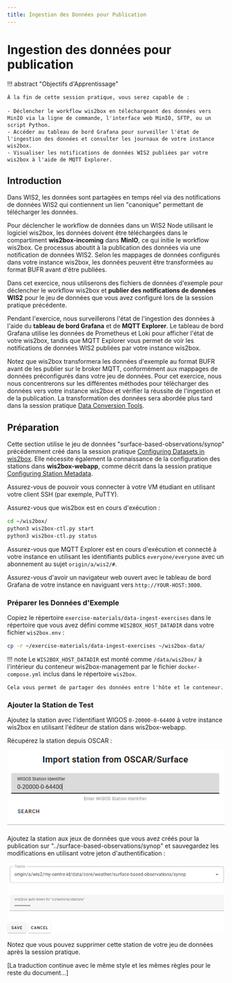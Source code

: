 ```yaml
---
title: Ingestion des Données pour Publication
---
```


# Ingestion des données pour publication

!!! abstract "Objectifs d'Apprentissage"

    À la fin de cette session pratique, vous serez capable de :
    
    - Déclencher le workflow wis2box en téléchargeant des données vers MinIO via la ligne de commande, l'interface web MinIO, SFTP, ou un script Python.
    - Accéder au tableau de bord Grafana pour surveiller l'état de l'ingestion des données et consulter les journaux de votre instance wis2box.
    - Visualiser les notifications de données WIS2 publiées par votre wis2box à l'aide de MQTT Explorer.

## Introduction

Dans WIS2, les données sont partagées en temps réel via des notifications de données WIS2 qui contiennent un lien "canonique" permettant de télécharger les données.

Pour déclencher le workflow de données dans un WIS2 Node utilisant le logiciel wis2box, les données doivent être téléchargées dans le compartiment **wis2box-incoming** dans **MinIO**, ce qui initie le workflow wis2box. Ce processus aboutit à la publication des données via une notification de données WIS2. Selon les mappages de données configurés dans votre instance wis2box, les données peuvent être transformées au format BUFR avant d'être publiées.

Dans cet exercice, nous utiliserons des fichiers de données d'exemple pour déclencher le workflow wis2box et **publier des notifications de données WIS2** pour le jeu de données que vous avez configuré lors de la session pratique précédente.

Pendant l'exercice, nous surveillerons l'état de l'ingestion des données à l'aide du **tableau de bord Grafana** et de **MQTT Explorer**. Le tableau de bord Grafana utilise les données de Prometheus et Loki pour afficher l'état de votre wis2box, tandis que MQTT Explorer vous permet de voir les notifications de données WIS2 publiées par votre instance wis2box.

Notez que wis2box transformera les données d'exemple au format BUFR avant de les publier sur le broker MQTT, conformément aux mappages de données préconfigurés dans votre jeu de données. Pour cet exercice, nous nous concentrerons sur les différentes méthodes pour télécharger des données vers votre instance wis2box et vérifier la réussite de l'ingestion et de la publication. La transformation des données sera abordée plus tard dans la session pratique [Data Conversion Tools](../data-conversion-tools).

## Préparation

Cette section utilise le jeu de données "surface-based-observations/synop" précédemment créé dans la session pratique [Configuring Datasets in wis2box](/practical-sessions/configuring-wis2box-datasets). Elle nécessite également la connaissance de la configuration des stations dans **wis2box-webapp**, comme décrit dans la session pratique [Configuring Station Metadata](/practical-sessions/configuring-station-metadata).

Assurez-vous de pouvoir vous connecter à votre VM étudiant en utilisant votre client SSH (par exemple, PuTTY).

Assurez-vous que wis2box est en cours d'exécution :

```bash
cd ~/wis2box/
python3 wis2box-ctl.py start
python3 wis2box-ctl.py status
```

Assurez-vous que MQTT Explorer est en cours d'exécution et connecté à votre instance en utilisant les identifiants publics `everyone/everyone` avec un abonnement au sujet `origin/a/wis2/#`.

Assurez-vous d'avoir un navigateur web ouvert avec le tableau de bord Grafana de votre instance en naviguant vers `http://YOUR-HOST:3000`.

### Préparer les Données d'Exemple

Copiez le répertoire `exercise-materials/data-ingest-exercises` dans le répertoire que vous avez défini comme `WIS2BOX_HOST_DATADIR` dans votre fichier `wis2box.env` :

```bash
cp -r ~/exercise-materials/data-ingest-exercises ~/wis2box-data/
```

!!! note
    Le `WIS2BOX_HOST_DATADIR` est monté comme `/data/wis2box/` à l'intérieur du conteneur wis2box-management par le fichier `docker-compose.yml` inclus dans le répertoire `wis2box`.
    
    Cela vous permet de partager des données entre l'hôte et le conteneur.

### Ajouter la Station de Test

Ajoutez la station avec l'identifiant WIGOS `0-20000-0-64400` à votre instance wis2box en utilisant l'éditeur de station dans wis2box-webapp.

Récupérez la station depuis OSCAR :

<img alt="oscar-station" src="../../assets/img/webapp-test-station-oscar-search.png" width="600">

Ajoutez la station aux jeux de données que vous avez créés pour la publication sur "../surface-based-observations/synop" et sauvegardez les modifications en utilisant votre jeton d'authentification :

<img alt="webapp-test-station" src="../../assets/img/webapp-test-station-save.png" width="800">

Notez que vous pouvez supprimer cette station de votre jeu de données après la session pratique.

[La traduction continue avec le même style et les mêmes règles pour le reste du document...]